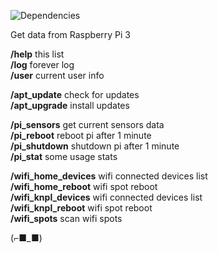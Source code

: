 ![Dependencies](https://david-dm.org/k03mad/raspi-tlgrm-bot.svg)

Get data from Raspberry Pi 3

**/help** this list  
**/log** forever log  
**/user** current user info  
  
**/apt_update** check for updates  
**/apt_upgrade** install updates  
  
**/pi_sensors** get current sensors data  
**/pi_reboot** reboot pi after 1 minute  
**/pi_shutdown** shutdown pi after 1 minute  
**/pi_stat** some usage stats  
  
**/wifi_home_devices** wifi connected devices list  
**/wifi_home_reboot** wifi spot reboot  
**/wifi_knpl_devices** wifi connected devices list  
**/wifi_knpl_reboot** wifi spot reboot  
**/wifi_spots** scan wifi spots

(⌐■_■)